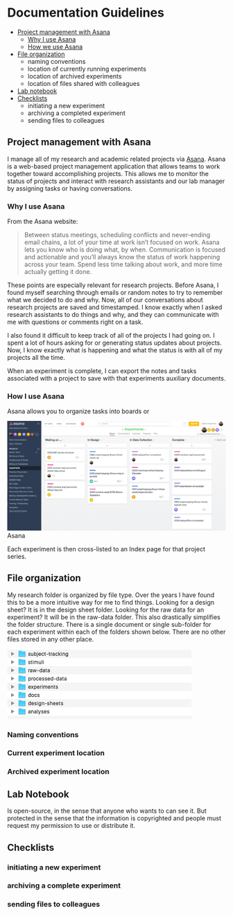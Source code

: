 # Documentation Guidelines

- [Project management with Asana](#project-management-with-asana)
    - [Why I use Asana](#why-I-use-asana)
    - [How we use Asana](#how-I-use-asana)
- [File organization](#file-organization)
    - naming conventions
    - location of currently running experiments
    - location of archived experiments
    - location of files shared with colleagues
- [Lab notebook](#lab-notebook)
- [Checklists](#checklists)
    - initiating a new experiment
    - archiving a completed experiment
    - sending files to colleagues


## Project management with Asana

I manage all of my research and academic related projects via [Asana](https://asana.com/guide).  Asana is a web-based project management application that allows teams to work together toward accomplishing projects.  This allows me to monitor the status of projects and interact with research assistants and our lab manager by assigning tasks or having conversations.

### Why I use Asana

From the Asana website:
> Between status meetings, scheduling conflicts and never-ending email chains, a lot of your time at work isn’t focused on work. Asana lets you know who is doing what, by when. Communication is focused and actionable and you’ll always know the status of work happening across your team. Spend less time talking about work, and more time actually getting it done.

These points are especially relevant for research projects.  Before Asana, I found myself searching through emails or random notes to try to remember what we decided to do and why.  Now, all of our conversations about research projects are saved and timestamped.  I know exactly when I asked research assistants to do things and why, and they can communicate with me with questions or comments right on a task.

I also found it difficult to keep track of all of the projects I had going on.  I spent a lot of hours asking for or generating status updates about projects.  Now, I know exactly what is happening and what the status is with all of my projects all the time.

When an experiment is complete, I can export the notes and tasks associated with a project to save with that experiments auxiliary documents.



### How I use Asana



Asana allows you to organize tasks into boards or 

![](/assets/asana-experiments-board.png)
Asana

Each experiment is then cross-listed to an Index page for that project series.  



## File organization

My research folder is organized by file type. Over the years I have found this to be a more intuitive way for me to find things.  Looking for a design sheet?  It is in the design sheet folder.  Looking for the raw data for an experiment? It will be in the raw-data folder.  This also drastically simplifies the folder structure. There is a single document or single sub-folder for each experiment within each of the folders shown below. There are no other files stored in any other place.

![research-folder-contents](/assets/research-folder-contents.png)


### Naming conventions

### Current experiment location

### Archived experiment location

## Lab Notebook

Is open-source, in the sense that anyone who wants to can see it.  But protected in the sense that the information is copyrighted and people must request my permission to use or distribute it.

## Checklists 

### initiating a new experiment


### archiving a complete experiment

### sending files to colleagues


